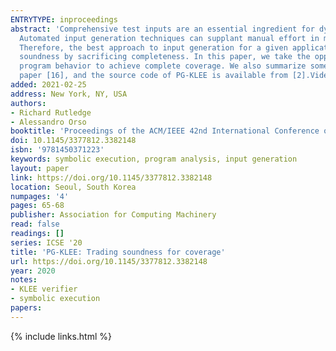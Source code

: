 ```yaml
---
ENTRYTYPE: inproceedings
abstract: 'Comprehensive test inputs are an essential ingredient for dynamic software analysis techniques, yet are typically impossible to obtain and maintain.
  Automated input generation techniques can supplant manual effort in many contexts, but they also exhibit inherent limitations in practical applications.
  Therefore, the best approach to input generation for a given application task necessarily entails compromise. Most symbolic execution approaches maintain
  soundness by sacrificing completeness. In this paper, we take the opposite approach and demonstrate PG-KLEE, an input generation tool that over-approximates
  program behavior to achieve complete coverage. We also summarize some empirical results that validate our claims. Our technique is detailed in an earlier
  paper [16], and the source code of PG-KLEE is available from [2].Video URL: https://youtu.be/b1ajzW6YWds'
added: 2021-02-25
address: New York, NY, USA
authors:
- Richard Rutledge
- Alessandro Orso
booktitle: 'Proceedings of the ACM/IEEE 42nd International Conference on Software Engineering: Companion Proceedings'
doi: 10.1145/3377812.3382148
isbn: '9781450371223'
keywords: symbolic execution, program analysis, input generation
layout: paper
link: https://doi.org/10.1145/3377812.3382148
location: Seoul, South Korea
numpages: '4'
pages: 65-68
publisher: Association for Computing Machinery
read: false
readings: []
series: ICSE '20
title: 'PG-KLEE: Trading soundness for coverage'
url: https://doi.org/10.1145/3377812.3382148
year: 2020
notes:
- KLEE verifier
- symbolic execution
papers:
---
```

{% include links.html %}
